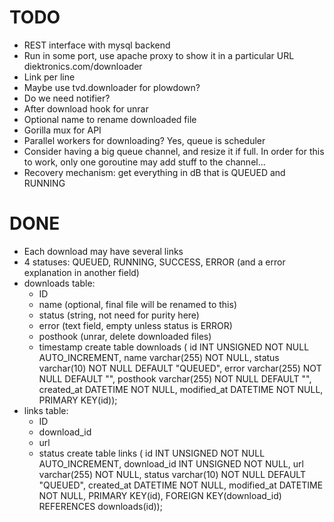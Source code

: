 TODO
====
* REST interface with mysql backend
* Run in some port, use apache proxy to show it in a particular URL diektronics.com/downloader
* Link per line
* Maybe use tvd.downloader for plowdown?
* Do we need notifier?
* After download hook for unrar
* Optional name to rename downloaded file
* Gorilla mux for API
* Parallel workers for downloading? Yes, queue is scheduler
* Consider having a big queue channel, and resize it if full. In order for this to work, only one goroutine may add stuff to the channel...
* Recovery mechanism: get everything in dB that is QUEUED and RUNNING

DONE
====
* Each download may have several links
* 4 statuses: QUEUED, RUNNING, SUCCESS, ERROR (and a error explanation in another field)
* downloads table:
  * ID
  * name (optional, final file will be renamed to this)
  * status (string, not need for purity here)
  * error (text field, empty unless status is ERROR)
  * posthook (unrar, delete downloaded files)
  * timestamp
  create table downloads (
    id INT UNSIGNED NOT NULL AUTO_INCREMENT,
    name varchar(255) NOT NULL,
    status varchar(10) NOT NULL DEFAULT "QUEUED",
    error varchar(255) NOT NULL DEFAULT "",
    posthook varchar(255) NOT NULL DEFAULT "",
    created_at DATETIME NOT NULL,
    modified_at DATETIME NOT NULL,
    PRIMARY KEY(id));
* links table:
  * ID
  * download_id
  * url
  * status
  create table links (
    id INT UNSIGNED NOT NULL AUTO_INCREMENT,
    download_id INT UNSIGNED NOT NULL,
    url varchar(255) NOT NULL,
    status varchar(10) NOT NULL DEFAULT "QUEUED",
    created_at DATETIME NOT NULL,
    modified_at DATETIME NOT NULL,
    PRIMARY KEY(id),
    FOREIGN KEY(download_id) REFERENCES downloads(id));